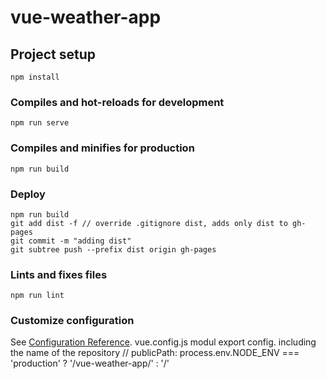 # vue-weather-app

## Project setup
```
npm install
```

### Compiles and hot-reloads for development
```
npm run serve
```

### Compiles and minifies for production
```
npm run build
```

### Deploy
```
npm run build
git add dist -f // override .gitignore dist, adds only dist to gh-pages
git commit -m "adding dist"
git subtree push --prefix dist origin gh-pages 
```

### Lints and fixes files
```
npm run lint
```

### Customize configuration
See [Configuration Reference](https://cli.vuejs.org/config/).
vue.config.js modul export config. including the name of the repository //   publicPath: process.env.NODE_ENV === 'production' ? '/vue-weather-app/' : '/'  
